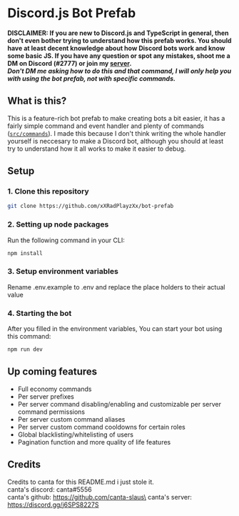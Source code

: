 # Discord.js Bot Prefab

**DISCLAIMER: If you are new to Discord.js and TypeScript in general, then don't even bother trying to understand how this prefab works. You should have at least decent knowledge about how Discord bots work and know some basic JS. If you have any question or spot any mistakes, shoot me a DM on Discord (</RadPlayz>#2777) or join my [server](https://discord.gg/rm6GP9wypc).**\
**_Don't DM me asking how to do this and that command, I will only help you with using the bot prefab, not with specific commands._**

## What is this?

This is a feature-rich bot prefab to make creating bots a bit easier, it has a fairly simple command and event handler and plenty of commands ([`src/commands`](src/commands)). I made this because I don't think writing the whole handler yourself is neccesary to make a Discord bot, although you should at least try to understand how it all works to make it easier to debug.

## Setup

### 1. Clone this repository

```bash
git clone https://github.com/xXRadPlayzXx/bot-prefab
```

### 2. Setting up node packages

Run the following command in your CLI: 
```bash
npm install
```

### 3. Setup environment variables

Rename .env.example to .env and replace the place holders to their actual value 

### 4. Starting the bot

After you filled in the environment variables, You can start your bot using this command:
```bash
npm run dev
```

## Up coming features

- Full economy commands
- Per server prefixes
- Per server command disabling/enabling and customizable per server command permissions
- Per server custom command aliases
- Per server custom command cooldowns for certain roles
- Global blacklisting/whitelisting of users
- Pagination function and more quality of life features

## Credits

Credits to canta for this README.md i just stole it.\
canta's discord: canta#5556\
canta's github: https://github.com/canta-slaus\
canta's server: https://discord.gg/j6SPS8227S
